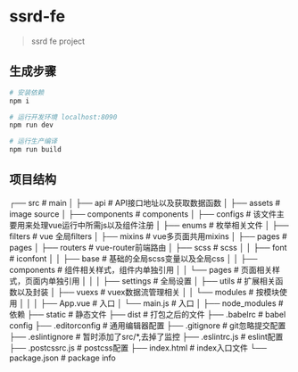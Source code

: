# ssrd-fe

> ssrd fe project

## 生成步骤

``` bash
# 安装依赖
npm i

# 运行开发环境 localhost:8090
npm run dev

# 运行生产编译
npm run build
```
## 项目结构

┌── src             		# main
│    ├── api 				# API接口地址以及获取数据函数
│    ├── assets     		# image source
│    ├── components 		# components
│    ├── configs      		# 该文件主要用来处理vue运行中所需js以及组件注册
│    ├── enums      		# 枚举相关文件
│    ├── filters      		# vue 全局filters
│    ├── mixins      		# vue多页面共用mixins
│    ├── pages      		# pages
│    ├── routers      		# vue-router前端路由
│    ├── scss  				# scss
│    │    ├── font  		# iconfont
│    │    ├── base  		# 基础的全局scss变量以及全局css
│    │    ├── components  	# 组件相关样式，组件内单独引用
│    │    └── pages   		# 页面相关样式，页面内单独引用
│    │
│    ├── settings      		# 全局设置
│    ├── utils 				# 扩展相关函数以及封装
│    ├── vuexs  	  		# vuex数据流管理相关
│    │    └── modules   	# 按模块使用
│    │
│	 ├── App.vue  			# 入口
│    └── main.js   			# 入口
│
├── node_modules    # 依赖
├── static          # 静态文件
├── dist            # 打包之后的文件
├── .babelrc        # babel config
├── .editorconfig	# 通用编辑器配置
├── .gitignore		# git忽略提交配置
├── .eslintignore   # 暂时添加了src/*,去掉了监控
├── .eslintrc.js    # eslint配置
├── .postcssrc.js   # postcss配置
├── index.html      # index入口文件
└── package.json    # package info